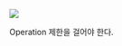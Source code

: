 
![](www.udemy.com_course_certified-kubernetes-application-developer_learn_lecture_17478616%20(35).png)

Operation 제한을 걸어야 한다.

